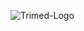 ![Trimed-Logo](https://user-images.githubusercontent.com/31991866/153211878-b2fd5fd9-6158-4573-9a6c-c8218e299f4f.png)
